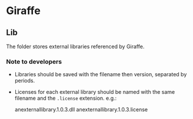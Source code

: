 # Giraffe
## Lib

The folder stores external libraries referenced by Giraffe.

### Note to developers
- Libraries should be saved with the filename then version, separated by periods.
- Licenses for each external library should be named with the same filename and the `.license` extension.
e.g.:

    anexternallibrary.1.0.3.dll
    anexternallibrary.1.0.3.license

